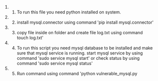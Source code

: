 1. 1. To run this file you need python installed on system.
2. 2. install mysql.connector using command 'pip install mysql.connector'
3. 3. copy file inside on folder and create file log.txt using command touch log.txt'
4. 4. To run this script you need mysql database to be installed and make sure that mysql service is running. start mysql service by using command 'sudo service mysql start' or check status by using command 'sudo service mysql status'
5. 5. Run command using command 'python vulnerable_mysql.py
